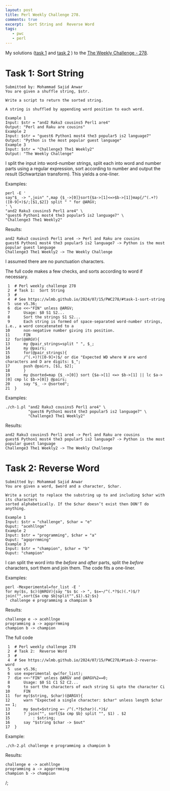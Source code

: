 ```yaml
---
layout: post
title: Perl Weekly Challenge 278.
comments: true
excerpt:  Sort String and  Reverse Word
tags:
   - pwc
   - perl
---
```


My solutions
([task 1](https://github.com/wlmb/perlweeklychallenge-club/blob/master/challenge-278/wlmb/perl/ch-1.pl)
and
[task 2](https://github.com/wlmb/perlweeklychallenge-club/blob/master/challenge-278/wlmb/perl/ch-2.pl)
)
to the  [The Weekly Challenge - 278](https://theweeklychallenge.org/blog/perl-weekly-challenge-278).


# Task 1: Sort String

    Submitted by: Mohammad Sajid Anwar
    You are given a shuffle string, $str.
    
    Write a script to return the sorted string.
    
    A string is shuffled by appending word position to each word.
    
    Example 1
    Input: $str = "and2 Raku3 cousins5 Perl1 are4"
    Output: "Perl and Raku are cousins"
    Example 2
    Input: $str = "guest6 Python1 most4 the3 popular5 is2 language7"
    Output: "Python is the most popular guest language"
    Example 3
    Input: $str = "Challenge3 The1 Weekly2"
    Output: "The Weekly Challenge"

I split the input into word-number strings, split each into word and
number parts using a regular expression, sort according to number
and output the result (Schwartzian transform). This yields a  one-liner.

Examples:

    perl -E '
    say"$_ -> ",join" ",map {$_->[0]}sort{$a->[1]<=>$b->[1]}map{/^(.+?)([0-9]+)$/;[$1,$2]} split " " for @ARGV;
    ' \
    "and2 Raku3 cousins5 Perl1 are4" \
    "guest6 Python1 most4 the3 popular5 is2 language7" \
    "Challenge3 The1 Weekly2"

Results:

    and2 Raku3 cousins5 Perl1 are4 -> Perl and Raku are cousins
    guest6 Python1 most4 the3 popular5 is2 language7 -> Python is the most popular guest language
    Challenge3 The1 Weekly2 -> The Weekly Challenge

I assumed there are no punctuation characters.

The full code makes a few checks, and sorts according to word if necessary.

     1  # Perl weekly challenge 278
     2  # Task 1:  Sort String
     3  #
     4  # See https://wlmb.github.io/2024/07/15/PWC278/#task-1-sort-string
     5  use v5.36;
     6  die <<~"FIN" unless @ARGV;
     7      Usage: $0 S1 S2...
     8      Sort the strings S1 S2...
     9      Each string is formed of space-separated word-number strings, i.e., a word concatenated to a
    10      non-negative number giving its position.
    11      FIN
    12  for(@ARGV){
    13      my @pair_strings=split " ", $_;
    14      my @pairs;
    15      for(@pair_strings){
    16  	/^(.+)?([0-9]+)$/ or die "Expected WD where W are word characters and D are digits: $_";
    17  	push @pairs, [$1, $2];
    18      }
    19      my @sorted=map {$_->[0]} sort {$a->[1] <=> $b->[1] || lc $a->[0] cmp lc $b->[0]} @pairs;
    20      say "$_ -> @sorted";
    21  }

Examples:

    ./ch-1.pl "and2 Raku3 cousins5 Perl1 are4" \
              "guest6 Python1 most4 the3 popular5 is2 language7" \
              "Challenge3 The1 Weekly2"

Results:

    and2 Raku3 cousins5 Perl1 are4 -> Perl and Raku are cousins
    guest6 Python1 most4 the3 popular5 is2 language7 -> Python is the most popular guest language
    Challenge3 The1 Weekly2 -> The Weekly Challenge


# Task 2: Reverse Word

    Submitted by: Mohammad Sajid Anwar
    You are given a word, $word and a character, $char.
    
    Write a script to replace the substring up to and including $char with its characters
    sorted alphabetically. If the $char doesn’t exist then DON'T do anything.
    
    Example 1
    Input: $str = "challenge", $char = "e"
    Ouput: "acehllnge"
    Example 2
    Input: $str = "programming", $char = "a"
    Ouput: "agoprrmming"
    Example 3
    Input: $str = "champion", $char = "b"
    Ouput: "champion"

I can split the word into the *before* and *after* parts, split the *before*
characters, sort them and join them. The code fits a one-liner.

Examples:

    perl -Mexperimental=for_list -E '
    for my($s, $c)(@ARGV){say "$s $c -> ", $s=~/^(.*?$c)(.*)$/?join("",sort{$a cmp $b}split"",$1).$2:$s}
    ' challenge e programming a champion b

Results:

    challenge e -> acehllnge
    programming a -> agoprrmming
    champion b -> champion

The full code

     1  # Perl weekly challenge 278
     2  # Task 2:  Reverse Word
     3  #
     4  # See https://wlmb.github.io/2024/07/15/PWC278/#task-2-reverse-word
     5  use v5.36;
     6  use experimental qw(for_list);
     7  die <<~"FIN" unless @ARGV and @ARGV%2==0;
     8      Usage: $0 S1 C1 S2 C2...
     9      to sort the characters of each string Si upto the character Ci
    10      FIN
    11  for my($string, $char)(@ARGV){
    12      warn "Expected a single character: $char" unless length $char == 1;
    13      my $out=$string =~ /^(.*?$char)(.*)$/
    14  	? join("", sort{$a cmp $b} split "", $1) . $2
    15          : $string;
    16      say "$string $char -> $out"
    17  }

Example:

    ./ch-2.pl challenge e programming a champion b

Results:

    challenge e -> acehllnge
    programming a -> agoprrmming
    champion b -> champion

/;

